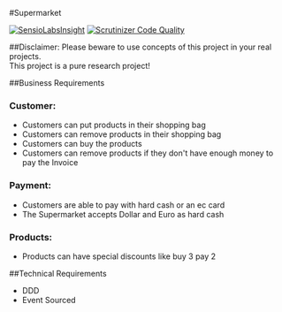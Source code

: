 #Supermarket

[![SensioLabsInsight](https://insight.sensiolabs.com/projects/7e1ef92b-c10b-4b19-b76a-6a0c40e675e7/small.png)](https://insight.sensiolabs.com/projects/7e1ef92b-c10b-4b19-b76a-6a0c40e675e7)
[![Scrutinizer Code Quality](https://scrutinizer-ci.com/g/MarvinKlemp/Supermarket/badges/quality-score.png?b=master)](https://scrutinizer-ci.com/g/MarvinKlemp/Supermarket/?branch=master)

##Disclaimer: Please beware to use concepts of this project in your real projects. <br/>This project is a pure research project!

##Business Requirements
### Customer:
+ Customers can put products in their shopping bag
+ Customers can remove products in their shopping bag
+ Customers can buy the products
+ Customers can remove products if they don't have enough money to pay the Invoice

### Payment:
+ Customers are able to pay with hard cash or an ec card
+ The Supermarket accepts Dollar and Euro as hard cash

### Products:
+ Products can have special discounts like buy 3 pay 2

##Technical Requirements
+ DDD
+ Event Sourced
